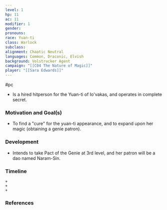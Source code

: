 ```yaml
---
level: 1
hp: 11
ac: 11
modifier: 1
gender: 
pronouns: 
race: Yuan-ti
class: Warlock
subclass: 
alignment: Chaotic Neutral
languages: Common, Draconic, Elvish
background: Volstrucker Agent
campaign: "[[C04 The Nature of Magic]]"
player: "[[Sara Edwards]]"
---
```

 #pc 

- Is a hired hitperson for the Yuan-ti of Io'vakas, and operates in complete secret.

### Motivation and Goal(s)

- To find a "cure" for the yuan-ti appearance, and to expand upon her magic (obtaining a genie patron).

### Development

- Intends to take Pact of the Genie at 3rd level, and her patron will be a dao named Naram-Sin.

### Timeline

```timeline
+
+
+
```

### References
